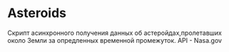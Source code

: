 # Asteroids
Скрипт асинхронного получения данных об астеройдах,пролетавших около Земли за опредленных временной промежуток.
API - Nasa.gov
